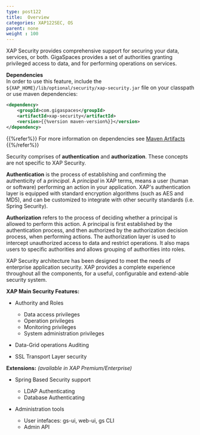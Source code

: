 ```yaml
---
type: post122
title:  Overview
categories: XAP122SEC, OS
parent: none
weight : 100
---
```




XAP Security provides comprehensive support for securing your data, services, or both. GigaSpaces provides a set of authorities granting privileged access to data, and for performing operations on services.


**Dependencies**<br>
In order to use this feature, include the `${XAP_HOME}/lib/optional/security/xap-security.jar` file on your classpath or use maven dependencies:

```xml
<dependency>
    <groupId>com.gigaspaces</groupId>
    <artifactId>xap-security</artifactId>
    <version>{{%version maven-version%}}</version>
</dependency>
```
{{%refer%}}
For more information on dependencies see [Maven Artifacts]({{%currentjavaurl%}}/maven-artifacts.html)
{{%/refer%}} 

Security comprises of **authentication** and **authorization**. These concepts are not specific to XAP Security. 

**Authentication** is the process of establishing and confirming the authenticity of a _principal_. A _principal_ in XAP terms, means a user (human or software) performing an action in your application. XAP's authentication layer is equipped with standard encryption algorithms (such as AES and MD5), and can be customized to integrate with other security standards (i.e. Spring Security). 

**Authorization** refers to the process of deciding whether a principal is allowed to perform this action. A principal is first established by the authentication process, and then authorized by the authorization decision process, when performing actions. The authorization layer is used to intercept unauthorized access to data and restrict operations. It also maps users to specific authorities and allows grouping of authorities into roles.

XAP Security architecture has been designed to meet the needs of enterprise application security. XAP provides a complete experience throughout all the components, for a useful, configurable and extend-able security system.


**XAP Main Security Features:**

- Authority and Roles
    - Data access privileges
    - Operation privileges
    - Monitoring privileges
    - System administration privileges

- Data-Grid operations Auditing

- SSL Transport Layer security

**Extensions:** _(available in XAP Premium/Enterprise)_

- Spring Based Security support
    - LDAP Authenticating
    - Database Authenticating

- Administration tools
    - User intefaces: gs-ui, web-ui, gs CLI
    - Admin API